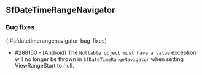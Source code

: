 ## SfDateTimeRangeNavigator

### Bug fixes
{:#sfdatetimerangenavigator-bug-fixes}

* \#288150 - [Android] The `Nullable object must have a value` exception will no longer be thrown in `SfDateTimeRangeNavigator` when setting ViewRangeStart to null.
